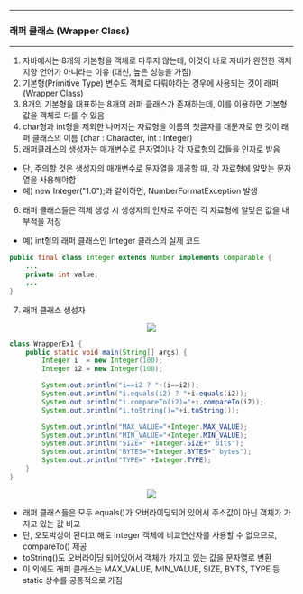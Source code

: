 -----
### 래퍼 클래스 (Wrapper Class)
-----
1. 자바에서는 8개의 기본형을 객체로 다루지 않는데, 이것이 바로 자바가 완전한 객체지향 언어가 아니라는 이유 (대신, 높은 성능을 가짐)
2. 기본형(Primitive Type) 변수도 객체로 다뤄야하는 경우에 사용되는 것이 래퍼(Wrapper Class)
3. 8개의 기본형을 대표하는 8개의 래퍼 클래스가 존재하는데, 이를 이용하면 기본형 값을 객체로 다룰 수 있음
4. char형과 int형을 제외한 나머지는 자료형을 이름의 첫글자를 대문자로 한 것이 래퍼 클래스의 이름 (char : Character, int : Integer)
5. 래퍼클래스의 생성자는 매개변수로 문자열이나 각 자료형의 값들을 인자로 받음
  - 단, 주의할 것은 생성자의 매개변수로 문자열을 제공할 때, 각 자료형에 알맞는 문자열을 사용해야함
  - 예) new Integer("1.0");과 같이하면, NumberFormatException 발생
6. 래퍼 클래스들은 객체 생성 시 생성자의 인자로 주어진 각 자료형에 알맞은 값을 내부적을 저장
  - 예) int형의 래퍼 클래스인 Integer 클래스의 실제 코드
```java
public final class Integer extends Number implements Comparable {
    ...
    private int value;
    ...
}
```

7. 래퍼 클래스 생성자
<div align="center">
<img src="https://github.com/sooyounghan/Java/assets/34672301/3c1528de-73f0-422a-842e-d2ac37d815e5">
</div>

```java
class WrapperEx1 {
	public static void main(String[] args) {
		Integer i  = new Integer(100);
		Integer i2 = new Integer(100);

		System.out.println("i==i2 ? "+(i==i2));
		System.out.println("i.equals(i2) ? "+i.equals(i2));
		System.out.println("i.compareTo(i2)="+i.compareTo(i2));
		System.out.println("i.toString()="+i.toString());

		System.out.println("MAX_VALUE="+Integer.MAX_VALUE);
		System.out.println("MIN_VALUE="+Integer.MIN_VALUE);
		System.out.println("SIZE=" +Integer.SIZE+" bits");
		System.out.println("BYTES="+Integer.BYTES+" bytes");
		System.out.println("TYPE=" +Integer.TYPE);
	}
}
```
<div align="center">
<img src="https://github.com/sooyounghan/Java/assets/34672301/cf0c9286-a485-4594-a402-5a036c7ca8a5">
</div>

  - 래퍼 클래스들은 모두 equals()가 오버라이딩되어 있어서 주소값이 아닌 객체가 가지고 있는 값 비교
  - 단, 오토박싱이 된다고 해도 Integer 객체에 비교연산자를 사용할 수 없으므로, compareTo() 제공
  - toString()도 오버라이딩 되어있어서 객체가 가지고 있는 값을 문자열로 변환
  - 이 외에도 래퍼 클래스는 MAX_VALUE, MIN_VALUE, SIZE, BYTS, TYPE 등 static 상수를 공통적으로 가짐

